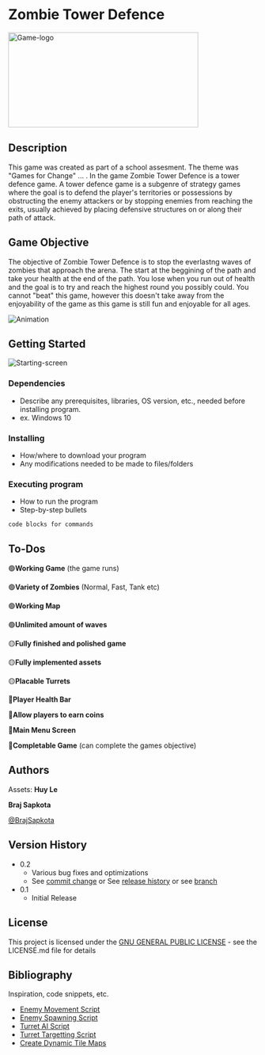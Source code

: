 # Zombie Tower Defence

<img width="384" height="192" alt="Game-logo" src="https://github.com/user-attachments/assets/46903789-7a7d-4bac-ac8e-022eaea2caf5" />




## Description

This game was created as part of a school assesment. The theme was "Games for Change" ... . In the game Zombie Tower Defence is a tower defence game. A tower defence game is a subgenre of strategy games where the goal is to defend the player's territories or possessions by obstructing the enemy attackers or by stopping enemies from reaching the exits, usually achieved by placing defensive structures on or along their path of attack.

## Game Objective
The objective of Zombie Tower Defence is to stop the everlastng waves of zombies that approach the arena. The start at the beggining of the path and take your health at the end of the path. You lose when you run out of health and the goal is to try and reach the highest round you possibly could. You cannot "beat" this game, however this doesn't take away from the enjoyability of the game as this game is still fun and enjoyable for all ages.

![Animation](https://github.com/user-attachments/assets/96f2859b-3e4d-44f3-a00e-01b493cb1719)


## Getting Started
![Starting-screen](https://github.com/user-attachments/assets/fdef5862-ea36-4f2a-865d-83eb2b62f6e6)

### Dependencies

* Describe any prerequisites, libraries, OS version, etc., needed before installing program.
* ex. Windows 10

### Installing

* How/where to download your program
* Any modifications needed to be made to files/folders

### Executing program

* How to run the program
* Step-by-step bullets
```
code blocks for commands
```

## To-Dos
🟢**Working Game** (the game runs)

🟢**Variety of Zombies** (Normal, Fast, Tank etc)

🟢**Working Map**

🟢**Unlimited amount of waves**

🟡**Fully finished and polished game**

🟡**Fully implemented assets**

🟡**Placable Turrets**

🔴**Player Health Bar**

🔴**Allow players to earn coins**

🔴**Main Menu Screen**

🔴**Completable Game** (can complete the games objective)

## Authors
Assets: **Huy Le**

**Braj Sapkota**

[@BrajSapkota](https://github.com/BrajSapkota)

## Version History

* 0.2
    * Various bug fixes and optimizations
    * See [commit change]() or See [release history]() or see [branch]()
* 0.1
    * Initial Release

## License

This project is licensed under the <ins>GNU GENERAL PUBLIC LICENSE</ins> - see the LICENSE.md file for details

## Bibliography

Inspiration, code snippets, etc.
* [Enemy Movement Script](https://www.youtube.com/watch?v=ValNNMB1s3U&list=PLJqgAlQY92wDFEynd67IhzcdUOxdC70nc&index=7)
* [Enemy Spawning Script](https://www.youtube.com/watch?v=hDtDI0uX42M&list=PLJqgAlQY92wDFEynd67IhzcdUOxdC70nc&index=6)
* [Turret AI Script](https://www.youtube.com/watch?v=Moamtkc3rcY&list=PLJqgAlQY92wDFEynd67IhzcdUOxdC70nc&index=5)
* [Turret Targetting Script](https://www.youtube.com/watch?v=dTzENINp6dA&list=PLJqgAlQY92wDFEynd67IhzcdUOxdC70nc&index=4)
* [Create Dynamic Tile Maps](https://www.youtube.com/watch?v=g83_gwEO0kM&t=185s)
